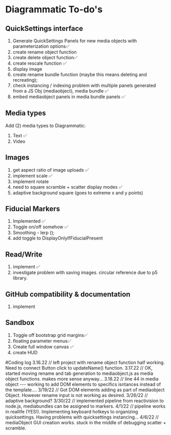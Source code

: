 # Diagrammatic To-do's
## QuickSettings interface
1. Generate QuickSettings Panels for new media objects with parameterization options✅
2. create rename object function
3. create delete object function✅
4. create rescale function ✅
5. display image
6.  create rename bundle function (maybe this means deleting and recreating);
7. check instancing / indexing problem with multiple panels generated from a JS Obj (mediaobject), media bundle ✅
8. embed mediaobject panels in media bundle panels ✅


## Media types
Add (2) media types to Diagrammatic:
1. Text ✅
2. Video

## Images
1. get aspect ratio of image uploads ✅
2. implement scale ✅
3. implement rotate
4. need to square scramble + scatter display modes ✅
5. adaptive background square (goes to extreme x and y points)

## Fiducial Markers
1. Implemented ✅
2. Toggle on/off somehow ✅
3. Smoothing - lerp ();
4. add toggle to DisplayOnlyIfFiducialPresent

## Read/Write
1. implement ✅
2. investigate problem with saving images. circular reference due to p5 library. 
## GitHub compatibility & documentation
1. implement
## Sandbox
1. Toggle off bootstrap grid margins✅
2. floating parameter menus✅
3. Create full window canvas ✅
4. create HUD


#Coding log
3.16.22 // left project with rename object function half working. Need to connect Button click to updateName() function.
3.17.22 // OK, started moving rename and tab generation to mediaobject.js as media object functions. makes more sense anyway...
3.18.22 // line 44 in media object --- working to add DOM elements to specifics isntances instead of the template....
3/19/22 // Got DOM elements adding as part of mediaobject Object. However rename input is not working as desired.
3/26/22 // adaptive background?
3/30/22 // implemented pipeline from reactivision to node.js, mediabundles can be assigned to markers.
4/1/22 // pipeline works in reallife (YES!). Implementing keyboard hotkeys to organizing quicksettings. Having problems with quicksettings instancing...
4/6/22 // mediaObject GUI creation works. stuck in the middle of debugging scatter + scramble.
